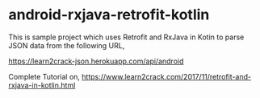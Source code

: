 # android-rxjava-retrofit-kotlin

This is sample project which uses Retrofit and RxJava in Kotin to parse JSON data from the following URL,

https://learn2crack-json.herokuapp.com/api/android

Complete Tutorial on,
https://www.learn2crack.com/2017/11/retrofit-and-rxjava-in-kotlin.html
